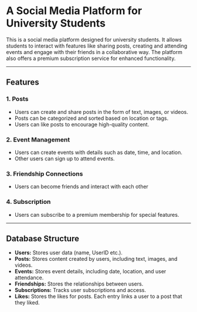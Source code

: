 # A Social Media Platform for University Students

This is a social media platform designed for university students. It allows students to interact with features like sharing posts, creating and attending events and engage with their friends in a collaborative way. The platform also offers a premium subscription service for enhanced functionality.

---

## Features

### 1. **Posts**
   - Users can create and share posts in the form of text, images, or videos.
   - Posts can be categorized and sorted based on location or tags.
   - Users can like posts to encourage high-quality content.

### 2. **Event Management**
   - Users can create events with details such as date, time, and location.
   - Other users can sign up to attend events.

### 3. **Friendship Connections**
   - Users can become friends and interact with each other

### 4. **Subscription**
   - Users can subscribe to a premium membership for special features.

---

## Database Structure

- **Users:** Stores user data (name, UserID etc.).
- **Posts:** Stores content created by users, including text, images, and videos.
- **Events:** Stores event details, including date, location, and user attendance.
- **Friendships:** Stores the relationships between users.
- **Subscriptions:** Tracks user subscriptions and access.
- **Likes:** Stores the likes for posts. Each entry links a user to a post that they liked.
